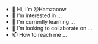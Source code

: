 - 👋 Hi, I’m @Hamzaoow
- 👀 I’m interested in ...
- 🌱 I’m currently learning ...
- 💞️ I’m looking to collaborate on ...
- 📫 How to reach me ...

<!---
Hamzaoow/Hamzaoow is a ✨ special ✨ repository because its `README.md` (this file) appears on your GitHub profile.
You can click the Preview link to take a look at your changes.
--->
